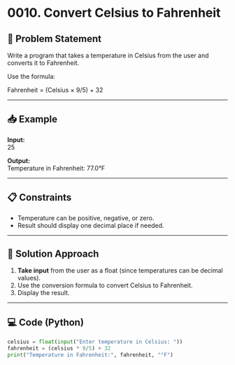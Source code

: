 # 0010. Convert Celsius to Fahrenheit

## 📝 Problem Statement

Write a program that takes a temperature in Celsius from the user and converts it to Fahrenheit.

Use the formula:

Fahrenheit = (Celsius × 9/5) + 32

---

## 📥 Example

**Input:**  
25

**Output:**  
Temperature in Fahrenheit: 77.0°F

---

## 📋 Constraints

- Temperature can be positive, negative, or zero.
- Result should display one decimal place if needed.

---

## 🧠 Solution Approach

1. **Take input** from the user as a float (since temperatures can be decimal values).
2. Use the conversion formula to convert Celsius to Fahrenheit.
3. Display the result.

---

## 💻 Code (Python)

```python
celsius = float(input("Enter temperature in Celsius: "))
fahrenheit = (celsius * 9/5) + 32
print("Temperature in Fahrenheit:", fahrenheit, "°F")
